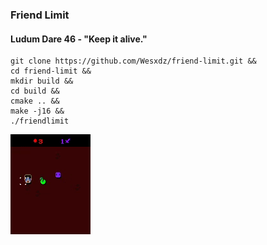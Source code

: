 ### Friend Limit
#### Ludum Dare 46 - "Keep it alive."

```
git clone https://github.com/Wesxdz/friend-limit.git &&
cd friend-limit &&
mkdir build &&
cd build &&
cmake .. &&
make -j16 &&
./friendlimit
```
![](design/gameplay.gif)
